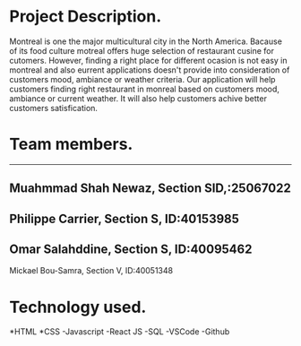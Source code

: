 # Project Description.
Montreal is one the major multicultural city in the North America. Bacause of its food culture motreal offers huge selection of restaurant cusine for cutomers.
However, finding a right place for different ocasion is not easy in montreal and also eurrent applications doesn't provide into consideration of customers mood, ambiance or weather criteria. Our application will help customers finding right restaurant in monreal based on customers mood, ambiance or current weather. It will also help customers achive better customers satisfication.

# Team members.
------------------------------------------
Muahmmad Shah Newaz, Section SID,:25067022
------------------------------------------
Philippe Carrier, Section S, ID:40153985
----------------------------------------
Omar Salahddine, Section S, ID:40095462
------------------------------------------
Mickael Bou-Samra, Section V, ID:40051348


# Technology used.
*HTML
*CSS
-Javascript
-React JS
-SQL
-VSCode 
-Github
